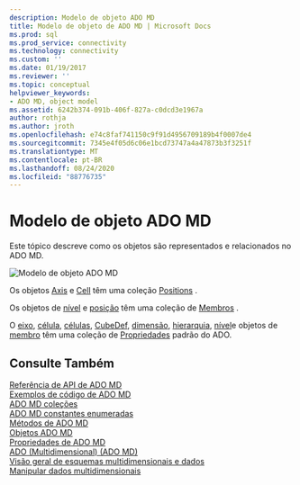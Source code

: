 ```yaml
---
description: Modelo de objeto ADO MD
title: Modelo de objeto de ADO MD | Microsoft Docs
ms.prod: sql
ms.prod_service: connectivity
ms.technology: connectivity
ms.custom: ''
ms.date: 01/19/2017
ms.reviewer: ''
ms.topic: conceptual
helpviewer_keywords:
- ADO MD, object model
ms.assetid: 6242b374-091b-406f-827a-c0dcd3e1967a
author: rothja
ms.author: jroth
ms.openlocfilehash: e74c8faf741150c9f91d4956709189b4f0007de4
ms.sourcegitcommit: 7345e4f05d6c06e1bcd73747a4a47873b3f3251f
ms.translationtype: MT
ms.contentlocale: pt-BR
ms.lasthandoff: 08/24/2020
ms.locfileid: "88776735"
---
```

# <a name="ado-md-object-model"></a>Modelo de objeto ADO MD
Este tópico descreve como os objetos são representados e relacionados no ADO MD.  
  
 ![Modelo de objeto ADO MD](../../../ado/reference/ado-md-api/media/ado_md_object_model.gif "ADO_MD_object_model")  
  
 Os objetos [Axis](./axis-object-ado-md.md) e [Cell](./cell-object-ado-md.md) têm uma coleção [Positions](./positions-collection-ado-md.md) .  
  
 Os objetos de [nível](./level-object-ado-md.md) e [posição](./position-object-ado-md.md) têm uma coleção de [Membros](./members-collection-ado-md.md) .  
  
 O [eixo](./axis-object-ado-md.md), [célula](./cell-object-ado-md.md), [células](./cellset-object-ado-md.md), [CubeDef](./cubedef-object-ado-md.md), [dimensão](./dimension-object-ado-md.md), [hierarquia](./hierarchy-object-ado-md.md), [nível](./level-object-ado-md.md)e objetos de [membro](./member-object-ado-md.md) têm uma coleção de [Propriedades](../ado-api/properties-collection-ado.md) padrão do ADO.  
  
## <a name="see-also"></a>Consulte Também  
 [Referência de API de ADO MD](?view=sql-server-ver15)   
 [Exemplos de código de ADO MD](./ado-md-code-examples.md)   
 [ADO MD coleções](./ado-md-collections.md)   
 [ADO MD constantes enumeradas](./ado-md-enumerated-constants.md)   
 [Métodos de ADO MD](./ado-md-methods.md)   
 [Objetos ADO MD](./ado-md-objects.md)   
 [Propriedades de ADO MD](./ado-md-properties.md)   
 [ADO (Multidimensional) (ADO MD)](../../guide/multidimensional/ado-multidimensional-ado-md.md)   
 [Visão geral de esquemas multidimensionais e dados](../../guide/multidimensional/overview-of-multidimensional-schemas-and-data.md)   
 [Manipular dados multidimensionais](../../guide/multidimensional/working-with-multidimensional-data.md)
